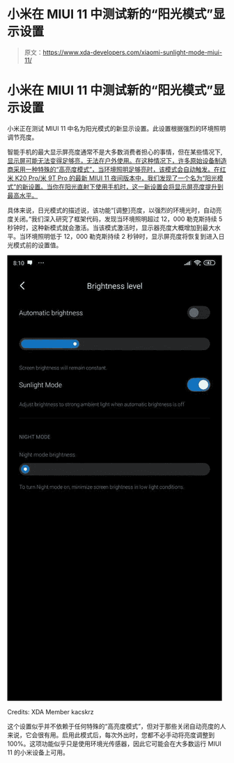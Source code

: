 # 小米在 MIUI 11 中测试新的“阳光模式”显示设置

> 原文：<https://www.xda-developers.com/xiaomi-sunlight-mode-miui-11/>

# 小米在 MIUI 11 中测试新的“阳光模式”显示设置

小米正在测试 MIUI 11 中名为阳光模式的新显示设置。此设置根据强烈的环境照明调节亮度。

智能手机的最大显示屏亮度通常不是大多数消费者担心的事情，但在某些情况下,[显示屏可能无法变得足够亮，无法在户外使用。在这种情况下，许多原始设备制造商采用一种特殊的“高亮度模式”，当环境照明足够亮时，该模式会自动触发。在红米 K20 Pro/米 9T Pro 的最新 MIUI 11 夜间版本中，我们发现了一个名为“阳光模式”的新设置。当你在阳光直射下使用手机时，这一新设置会将显示屏亮度提升到最高水平。](https://www.xda-developers.com/google-pixel-4-high-brightness-mode-fix/)

具体来说，日光模式的描述说，该功能“[调整]亮度，以强烈的环境光时，自动亮度关闭。”我们深入研究了框架代码，发现当环境照明超过 12，000 勒克斯持续 5 秒钟时，这种新模式就会激活。当该模式激活时，显示器亮度大概增加到最大水平。当环境照明低于 12，000 勒克斯持续 2 秒钟时，显示屏亮度将恢复到进入日光模式前的设置值。

 <picture>![MIUI 11 Sunlight Mode](img/95ad7b452693d2b5746620caffa4b751.png)</picture> 

Credits: XDA Member kacskrz

这个设置似乎并不依赖于任何特殊的“高亮度模式”，但对于那些关闭自动亮度的人来说，它会很有用。启用此模式后，每次外出时，您都不必手动将亮度调整到 100%。这项功能似乎只是使用环境光传感器，因此它可能会在大多数运行 MIUI 11 的小米设备上可用。
